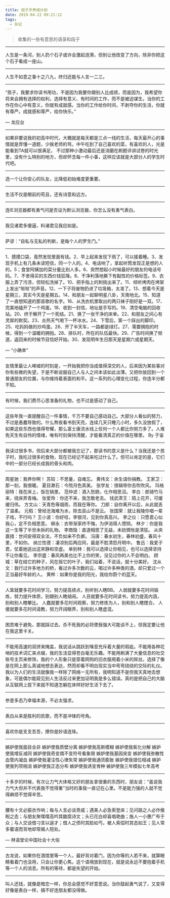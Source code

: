 ```yaml
---
title: 段子手养成计划
date: 2019-04-22 09:21:12
tags: 
  - 杂记
---
```

> 收集的一些有意思的语录和段子

***
人生是一条河，别人扔个石子或许会激起涟漪，但别让他改变了方向，除非你把这个石子看成一座山。
***
人生不如意之事十之八九，终归还能与人言一二三。
<!--more-->
***
“孩子，我要求你读书用功，不是因为我要你跟别人比成绩，而是因为，我希望你将来会拥有选择的权利，选择有意义、有时间的工作，而不是被迫谋生。当你的工作在你心中有意义，你就有成就感。当你的工作给你时间，不剥夺你的生活，你就有尊严。成就感和尊严，给你快乐。”

— 龙应台
***
如果非要说我的初高中时代，大概就是每天都是三点一线的生活，每天最开心的事情就是弄懂一道题，少挨老师的骂，中午吃到了自己喜欢的菜，有喜欢的人，光是能看到TA就可以很满足， 不过那种小激动最后还是消磨在刷题评讲试卷的时光里，没有什么特别的地方，但却怀念每一件小事，这样应该就是大部分人的学生时代吧。
***
选一个让你安心的队友，比降低初始难度更重要。
***
生活不仅是眼前的苟且，还有诗意和远方。
***
连IE浏览器都有勇气问是否设为默认浏览器，你怎么没有勇气表白。
***
我见诸君多傻逼，料诸君见我应如是。
***
萨谬：“自私与无私的判断，是每个人的罗生门。”
***
1、摸摸口袋，竟然发现里面有钱。2、早上起来发现下雨了，可以接着睡。3、发现手机上有几条未读短信，同一个人的。4、电话响了，拿起听筒发现正是想的人的。5；食堂阿姨加的菜分量比别人多。6、突然想起小时候最好的朋友的电话号码。7、不舍得买的东西价钱狂降。8、干净利落地撕下有黏性的价格标签。9、衣服上弄了污渍，但轻松洗掉了。10、把手指上的刺挑出来了。11、倾听烤肉在烤架上发出“咝咝”的声音。12、一下子将废物扔进了垃圾箱，太准了。13、想着今天是星期三，其实今天是星期五。14、和朋友一起聊明星八卦，天南地北。15、知道了一直想知道的那首歌的名字。16、从洗衣机里取出的两只袜子刚好是一双。17、完美地磕开了一个鸡蛋。18、收到一封信，地址是手写的。19、清空电脑的回收站。20、终于解开了一个死结。21、换了一张干净的床单。22、和朋友之间心有灵犀的默契。23、炎热天气喝下一杯冰水。24、下雪后，第一个踩出的脚印。25、吃妈妈做的炒鸡蛋。26、开了半天车，一路都是绿灯。27、需要拥抱的时候，得到一个温暖的拥抱。28、排队时，所在的队伍最快。29、广告时间换了频道，返回来的时候节目恰好开始。30、发现明年生日那天是星期六或星期天。

— “小确幸”
***
友情里最让人唏嘘的时刻是，一开始我把你当成值得深交的人，后来因为某些事对你有些微的失望，于是不断说服自己人与人之间本该如此淡薄。又把你放回到一个普通朋友的位置，与你维持着表面的和平。这一系列的心理变化过程，你连半分都不知。
***
有时候，我们费尽心思准备的礼物，也不过是感动了自己。
***
这些年我一直提醒自己一件事情，千万不要自己感动自己。大部分人看似的努力，不过是愚蠢导致的。什么熬夜看书到天亮，连续几天只睡几小时，多久没放假了，如果这些东西也值得夸耀，那么富士康流水线上任何一个人都比你努力多了。人难免天生有自怜的情绪，唯有时刻保持清醒，才能看清真正的价值在哪里。  By 于宙
***
我读过很多书，但后来大部分都被我忘记了，那读书的意义是什么？当我还是个孩子时，我吃过很多的食物，现在已经记不起来吃过什么了。但可以肯定的是，它们中的一部分已经长成我的骨头和肉。
***
周星驰：我养你啊！
苏较：不思量，自难忘。
黄伟文：余生请你捐教。
王家卫：那一刻，我很暖。
夏目漱石：今院月色真美。
张学友：很辑带你去吹吹风。
玛格丽特：我在床上，饭在锅里。
范仲滤：酒入愁肠，化作相思沼。
李白：郎骑竹马来，绕床弄青梅。
张爱玲：你还不来，我怎敢老去。
钱武肃王：陌上花开，可缓缓归伟。
方文山：天青色等烟雨，而我在等你。
刀郎：自你离开以后，从此就丢了温柔。
元稻：曾经沧海难为水，除去巫山不是云。
张国荣：就让我陵你唱一辈子戏，不行吗？
王小波：你好哇，李银河，见到你真高兴。
李之仪：只愿君心似我心，定不负相思意。
柳永：衣带渐家终不悔，为伊消得人憬悯。
林夕：你是我这一生等了半世未拆的礼物。
李商隐：直道相思了无益，未妨惆怅是清狂。
从央嘉措：世间安得双全法，不负如来不负卿。
冯唐：春水初生，春林初盛，春风十里，不如你。
纳兰性德：凄凉别后两应同，最是不胜清怨月明中。
鲁迅：我爱子君，仗着她逃出这宋静和空虚。
单别林：我可以选择让你相见，也可以选择坚持不让你看见。
李宗盛：春风再美也比不上你的笑，没见过你的人不会明白。
顾城：草在结它的种子，风在摇它的叶子，我们站着，不说话，就十分美好。
沈从文：我行过许多地方的桥，看过许多次数的云，喝过许多种类的酒，却只爱过一个正当最好年龄的人。
黄桦：如果你是我的阳光，我给你蔚个的蓝天。
***
人笨就要多花时间学习，努力提高绩点，别听别人瞎BB。
人弱就要多花时间锻炼，努力提升体质，别跟别人瞎胡闹。
人丑就要多花时间读书，努力提高内涵，别和别人瞎攀比。
人蠢就要多花时间观察，努力修炼为人，别和别人瞎搅合。
人傻就要多花时间请教，努力开阔眼界，别和别人瞎虚混。
***
困苦难于避免，那就踩过去。杀不死我的必将使我强大可能谈不上，但我定要让他在我这里卡关。
***
不能用高速的双拼来掩盖，我说话从跳跃到嗓音充斥着大量的瑕疵。不能用各种花哨的技术词汇来点缀，我的生活显得苍白毫无乐趣。不能用刷满了大量信息的社交账号主页来修饰，我的个人形象只是穿着网购的旧衣服用着小米的屌丝。选择了像是在网上那么真诚地想去表达，然而却看不明白现实当中弯弯绕绕的交际的礼仪。我以为人们的生活就像我一样除了网络一无所有，我明知道不是但我天真地去想象，可是偶尔能窥见别人生活反过来更加证明我是多么错误。真的是把自己的大脑从互联网上拔下来就不知道怎躺在床样好好生活下去了。
***
参差多态乃幸福本源，不必太强求。
***
表白从来是胜利的凯歌，而不是冲锋的号角。
***
喜欢你是支支吾吾，撩你是妙语连珠。
***
嫉妒使我面目全非
嫉妒使我质壁分离
嫉妒使我高斯模糊
嫉妒使我氧化分解
嫉妒使我增反减同
嫉妒使我奇变偶不变符号看象限
嫉妒使我基因突变
嫉妒使我弥散性血管内凝血
嫉妒使我灌注性心律失常
嫉妒使我通货膨胀
嫉妒使我错位相减
嫉妒使我列项相消
嫉妒使我正态分布
嫉妒使我诱变育种
嫉妒使我三年模拟七年高考
***
十多岁的时候，有次让力气大体格又好的朋友拿很重的东西时，朋友说：“虽说我力气大但并不代表我不觉得重”当时的事我一直记在心里。不是能力强的人就不觉得麻烦不觉得辛苦。
***
腰有十文必振衣作响；每与人言必谈贵戚；遇美人必急索登床；见问路之人必作傲睨之态；与朋友聚喋喋高吟其酸腐诗文；头已花白却喜唱艳曲；施人一小惠广布于众；与人交谈借刁言以逞才；借人之债时其脸如丐，被人索偿时其态如王；见人常多蜜语而背地却常揭人短处。

— 林语堂论中国社会十大俗
***
古龙说，如果你在酒馆里等一个人，最好背对着门，因为你等的人若不来，就算眼睛看着门也没用，只会让你更心焦。这个语境放到现在，就是说永远不要抱着手机等一个人的消息。所有的等待，都是失望的开始。
***
叫人还钱，就像是暗恋一样，你总会感觉不好意思说。当你鼓起勇气说了，又变得好像是表白一样，搞不好连朋友都没得做。